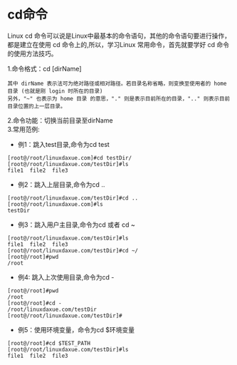 # cd命令<br>

Linux cd 命令可以说是Linux中最基本的命令语句，其他的命令语句要进行操作，都是建立在使用 cd 命令上的,所以，学习Linux 常用命令，首先就要学好 cd 命令的使用方法技巧。   

1.命令格式：cd [dirName]   
```
其中 dirName 表示法可为绝对路径或相对路径。若目录名称省略，则变换至使用者的 home 目录 (也就是刚 login 时所在的目录)    
另外，"~" 也表示为 home 目录 的意思，"." 则是表示目前所在的目录，".." 则表示目前目录位置的上一层目录。
```
2.命令功能：切换当前目录至dirName   
3.常用范例:   
* 例1：跳入test目录,命令为cd test
```
[root@/root/linuxdaxue.com]#cd testDir/
[root@/root/linuxdaxue.com/testDir]#ls
file1  file2  file3
```
* 例2：跳入上层目录,命令为cd ..
```
[root@/root/linuxdaxue.com/testDir]#cd ..
[root@/root/linuxdaxue.com]#ls
testDir
```
* 例3：跳入用户主目录,命令为cd 或者 cd ~
```
[root@/root/linuxdaxue.com/testDir]#ls
file1  file2  file3
[root@/root/linuxdaxue.com/testDir]#cd ~/
[root@/root]#pwd
/root
```
* 例4: 跳入上次使用目录,命令为cd -
```
[root@/root]#pwd
/root
[root@/root]#cd -
/root/linuxdaxue.com/testDir
[root@/root/linuxdaxue.com/testDir]#
```
* 例5：使用环境变量，命令为cd $环境变量
```
[root@/root]#cd $TEST_PATH
[root@/root/linuxdaxue.com/testDir]#ls
file1  file2  file3
```
